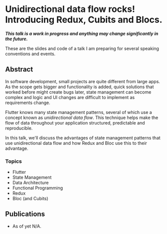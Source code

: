 <h1>
  Unidirectional data flow rocks!<br/>
  Introducing Redux, Cubits and Blocs.
</h1>

**_This talk is a work in progress and anything may change significantly in the future._**

These are the slides and code of a talk I am preparing for several speaking conventions and events.

## Abstract

In software development, small projects are quite different from large apps. As the scope gets bigger and functionality is added, quick solutions that worked before might create bugs later, state management can become complex and logic and UI changes are difficult to implement as requirements change.

Flutter knows many state management patterns, several of which use a concept known as _unidirectional data flow_. This technique helps make the flow of data throughout your application structured, predictable and reproducible.

In this talk, we'll discuss the advantages of state management patterns that use unidirectional data flow and how Redux and Bloc use this to their advantage.

### Topics

- Flutter
- State Management
- Data Architecture
- Functional Programming
- Redux
- Bloc (and Cubits)

## Publications

- As of yet N/A.
